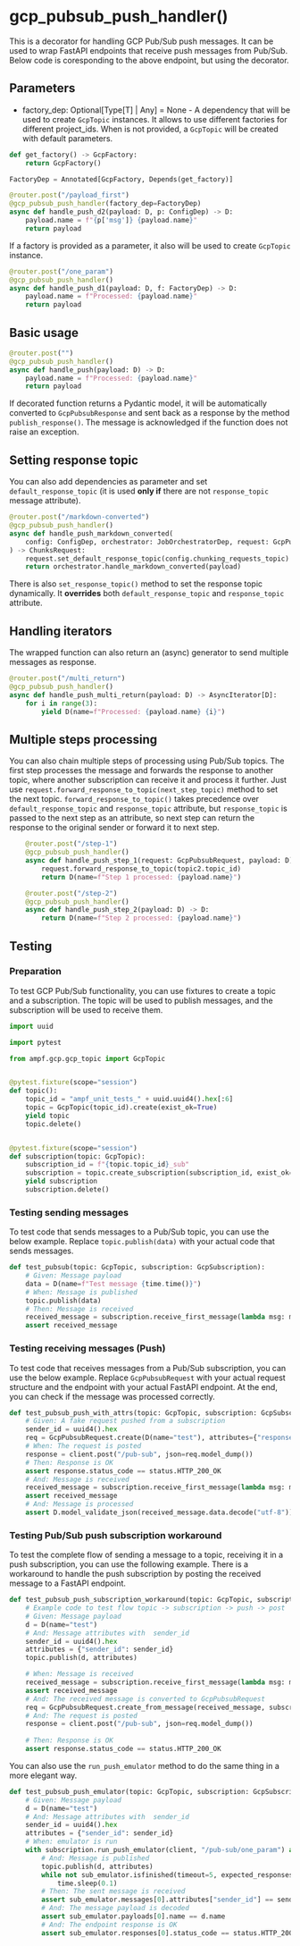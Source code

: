 # gcp_pubsub_push_handler()

This is a decorator for handling GCP Pub/Sub push messages. It can be used to wrap FastAPI endpoints that receive push messages from Pub/Sub.
Below code is coresponding to the above endpoint, but using the decorator.

## Parameters

* factory_dep: Optional[Type[T] | Any] = None - A dependency that will be used to create `GcpTopic` instances. It allows to use different factories for different project_ids.
  When is not provided, a `GcpTopic` will be created with default parameters.

```python
def get_factory() -> GcpFactory:
    return GcpFactory()

FactoryDep = Annotated[GcpFactory, Depends(get_factory)]

@router.post("/payload_first")
@gcp_pubsub_push_handler(factory_dep=FactoryDep)
async def handle_push_d2(payload: D, p: ConfigDep) -> D:
    payload.name = f"{p['msg']} {payload.name}"
    return payload
```

If a factory is provided as a parameter, it also will be used to create `GcpTopic` instance.

```python
@router.post("/one_param")
@gcp_pubsub_push_handler()
async def handle_push_d1(payload: D, f: FactoryDep) -> D:
    payload.name = f"Processed: {payload.name}"
    return payload
```

## Basic usage

```python
@router.post("")
@gcp_pubsub_push_handler()
async def handle_push(payload: D) -> D:
    payload.name = f"Processed: {payload.name}"
    return payload
```

If decorated function returns a Pydantic model, it will be automatically converted to `GcpPubsubResponse` and sent back as a response by the method `publish_response()`.
The message is acknowledged if the function does not raise an exception.

## Setting response topic

You can also add dependencies as parameter and set `default_response_topic` (it is used **only if** there are not `response_topic` message attribute).

```python
@router.post("/markdown-converted")
@gcp_pubsub_push_handler()
async def handle_push_markdown_converted(
    config: ConfigDep, orchestrator: JobOrchestratorDep, request: GcpPubsubRequest, payload: PdfConversionResponse
) -> ChunksRequest:
    request.set_default_response_topic(config.chunking_requests_topic)
    return orchestrator.handle_markdown_converted(payload)
```

There is also `set_response_topic()` method to set the response topic dynamically. It **overrides** both `default_response_topic` and `response_topic` attribute.

## Handling iterators

The wrapped function can also return an (async) generator to send multiple messages as response.

```python
@router.post("/multi_return")
@gcp_pubsub_push_handler()
async def handle_push_multi_return(payload: D) -> AsyncIterator[D]:
    for i in range(3):
        yield D(name=f"Processed: {payload.name} {i}")
```

## Multiple steps processing

You can also chain multiple steps of processing using Pub/Sub topics. The first step processes the message and forwards the response to another topic, where another subscription can receive it and process it further. Just use `request.forward_response_to_topic(next_step_topic)` method to set the next topic.
`forward_response_to_topic()` takes precedence over `default_response_topic` and `response_topic` attribute, but `response_topic` is passed to the next step as an attribute, so next step can return the response to the original sender or forward it to next step.

```python
    @router.post("/step-1")
    @gcp_pubsub_push_handler()
    async def handle_push_step_1(request: GcpPubsubRequest, payload: D) -> D:
        request.forward_response_to_topic(topic2.topic_id)
        return D(name=f"Step 1 processed: {payload.name}")

    @router.post("/step-2")
    @gcp_pubsub_push_handler()
    async def handle_push_step_2(payload: D) -> D:
        return D(name=f"Step 2 processed: {payload.name}")
```

## Testing

### Preparation

To test GCP Pub/Sub functionality, you can use fixtures to create a topic and a subscription. The topic will be used to publish messages, and the subscription will be used to receive them.

```python
import uuid

import pytest

from ampf.gcp.gcp_topic import GcpTopic


@pytest.fixture(scope="session")
def topic():
    topic_id = "ampf_unit_tests_" + uuid.uuid4().hex[:6]
    topic = GcpTopic(topic_id).create(exist_ok=True)
    yield topic
    topic.delete()


@pytest.fixture(scope="session")
def subscription(topic: GcpTopic):
    subscription_id = f"{topic.topic_id}_sub"
    subscription = topic.create_subscription(subscription_id, exist_ok=True)
    yield subscription
    subscription.delete()
```

### Testing sending messages

To test code that sends messages to a Pub/Sub topic, you can use the below example. Replace `topic.publish(data)` with your actual code that sends messages.

```python
def test_pubsub(topic: GcpTopic, subscription: GcpSubscription):
    # Given: Message payload
    data = D(name=f"Test message {time.time()}")
    # When: Message is published
    topic.publish(data)
    # Then: Message is received
    received_message = subscription.receive_first_message(lambda msg: msg.data.decode("utf-8") == data.model_dump_json())
    assert received_message
```

### Testing receiving messages (Push)

To test code that receives messages from a Pub/Sub subscription, you can use the below example. Replace `GcpPubsubRequest` with your actual request structure and
the endpoint with your actual FastAPI endpoint. At the end, you can check if the message was processed correctly.

```python
def test_pubsub_push_with_attrs(topic: GcpTopic, subscription: GcpSubscription, client: TestClient):
    # Given: A fake request pushed from a subscription
    sender_id = uuid4().hex
    req = GcpPubsubRequest.create(D(name="test"), attributes={"response_topic": topic.topic_id, "sender_id": sender_id})
    # When: The request is posted
    response = client.post("/pub-sub", json=req.model_dump())
    # Then: Response is OK
    assert response.status_code == status.HTTP_200_OK
    # And: Message is received
    received_message = subscription.receive_first_message(lambda msg: msg.attributes["sender_id"] == sender_id)
    assert received_message
    # And: Message is processed
    assert D.model_validate_json(received_message.data.decode("utf-8")).name == f"Processed: {d.name}"
```

### Testing Pub/Sub push subscription workaround

To test the complete flow of sending a message to a topic, receiving it in a push subscription, you can use the following example.
There is a workaround to handle the push subscription by posting the received message to a FastAPI endpoint.

```python
def test_pubsub_push_subscription_workaround(topic: GcpTopic, subscription: GcpSubscription, client: TestClient):
    # Example code to test flow topic -> subscription -> push -> post
    # Given: Message payload
    d = D(name="test")
    # And: Message attributes with  sender_id
    sender_id = uuid4().hex
    attributes = {"sender_id": sender_id}
    topic.publish(d, attributes)

    # When: Message is received
    received_message = subscription.receive_first_message(lambda msg: msg.attributes["sender_id"] == sender_id)
    assert received_message
    # And: The received message is converted to GcpPubsubRequest
    req = GcpPubsubRequest.create_from_message(received_message, subscription.subscription_id)
    # And: The request is posted
    response = client.post("/pub-sub", json=req.model_dump())
    
    # Then: Response is OK
    assert response.status_code == status.HTTP_200_OK
```

You can also use the `run_push_emulator` method to do the same thing in a more elegant way.

```python
def test_pubsub_push_emulator(topic: GcpTopic, subscription: GcpSubscription, client: TestClient):
    # Given: Message payload
    d = D(name="test")
    # And: Message attributes with  sender_id
    sender_id = uuid4().hex
    attributes = {"sender_id": sender_id}
    # When: emulator is run
    with subscription.run_push_emulator(client, "/pub-sub/one_param") as sub_emulator:
        # And: Message is published
        topic.publish(d, attributes)
        while not sub_emulator.isfinished(timeout=5, expected_responses=1):
            time.sleep(0.1)
        # Then: The sent message is received
        assert sub_emulator.messages[0].attributes["sender_id"] == sender_id
        # And: The message payload is decoded
        assert sub_emulator.payloads[0].name == d.name
        # And: The endpoint response is OK
        assert sub_emulator.responses[0].status_code == status.HTTP_200_OK
```
